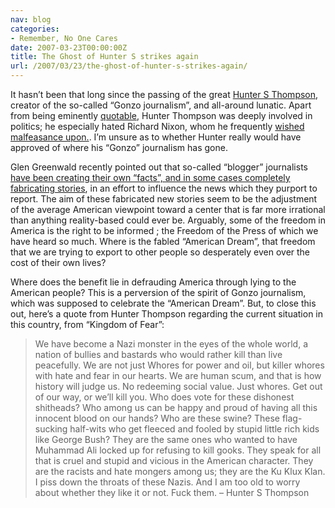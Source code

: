 ```yaml
---
nav: blog
categories:
- Remember, No One Cares
date: 2007-03-23T00:00:00Z
title: The Ghost of Hunter S strikes again
url: /2007/03/23/the-ghost-of-hunter-s-strikes-again/
---
```


It hasn’t been that long since the passing of the great [Hunter S Thompson](), creator of the so-called “Gonzo journalism”, and all-around lunatic. Apart from being eminently [quotable][1], Hunter Thompson was deeply involved in politics; he especially hated Richard Nixon, whom he frequently [wished malfeasance upon.][2]. I’m unsure as to whether Hunter really would have approved of where his “Gonzo” journalism has gone.

 [1]: http://en.wikiquote.org/wiki/Hunter_S._Thompson
 [2]: http://www.liberalavenger.com/2005/02/hunter-s-thompson-on-nixons-death.html

Glen Greenwald recently pointed out that so-called “blogger” journalists [have been creating their own “facts”, and in some cases completely fabricating stories][3], in an effort to influence the news which they purport to report. The aim of these fabricated new stories seem to be the adjustment of the average American viewpoint toward a center that is far more irrational than anything reality-based could ever be. Arguably, some of the freedom in America is the right to be informed ; the Freedom of the Press of which we have heard so much. Where is the fabled “American Dream”, that freedom that we are trying to export to other people so desperately even over the cost of their own lives?

 [3]: http://www.salon.com/opinion/greenwald/2007/03/22/politico/

Where does the benefit lie in defrauding America through lying to the American people? This is a perversion of the spirit of Gonzo journalism, which was supposed to celebrate the “American Dream”. But, to close this out, here’s a quote from Hunter Thompson regarding the current situation in this country, from “Kingdom of Fear”:

> We have become a Nazi monster in the eyes of the whole world, a nation of bullies and bastards who would rather kill than live peacefully. We are not just Whores for power and oil, but killer whores with hate and fear in our hearts. We are human scum, and that is how history will judge us. No redeeming social value. Just whores. Get out of our way, or we’ll kill you. Who does vote for these dishonest shitheads? Who among us can be happy and proud of having all this innocent blood on our hands? Who are these swine? These flag-sucking half-wits who get fleeced and fooled by stupid little rich kids like George Bush? They are the same ones who wanted to have Muhammad Ali locked up for refusing to kill gooks. They speak for all that is cruel and stupid and vicious in the American character. They are the racists and hate mongers among us; they are the Ku Klux Klan. I piss down the throats of these Nazis. And I am too old to worry about whether they like it or not. Fuck them. – Hunter S Thompson
